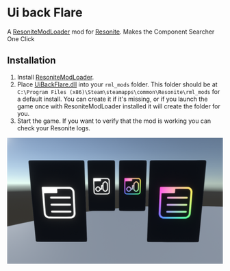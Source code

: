 # Ui back Flare

A [ResoniteModLoader](https://github.com/resonite-modding-group/ResoniteModLoader/) mod for [Resonite](https://resonite.com/). Makes the Component Searcher One Click

## Installation
1. Install [ResoniteModLoader](https://github.com/resonite-modding-group/ResoniteModLoader/).
1. Place [UiBackFlare.dll](https://github.com/EuphieEuphoria/Ui-Back-Flare/releases/latest/download/UiBackFlare.dll) into your `rml_mods` folder. This folder should be at `C:\Program Files (x86)\Steam\steamapps\common\Resonite\rml_mods` for a default install. You can create it if it's missing, or if you launch the game once with ResoniteModLoader installed it will create the folder for you.
1. Start the game. If you want to verify that the mod is working you can check your Resonite logs.

![](exampleImage.png)
